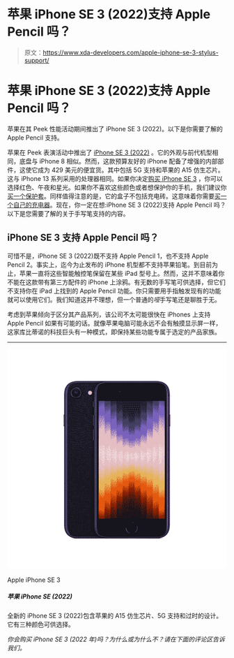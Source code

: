 # 苹果 iPhone SE 3 (2022)支持 Apple Pencil 吗？

> 原文：<https://www.xda-developers.com/apple-iphone-se-3-stylus-support/>

# 苹果 iPhone SE 3 (2022)支持 Apple Pencil 吗？

苹果在其 Peek 性能活动期间推出了 iPhone SE 3 (2022)。以下是你需要了解的 Apple Pencil 支持。

苹果在 Peek 表演活动中推出了 [iPhone SE 3 (2022)](https://www.xda-developers.com/apple-iphone-se-3-review/) 。它的外观与前代机型相同，底盘与 iPhone 8 相似。然而，这款预算友好的 iPhone 配备了增强的内部部件，这使它成为 429 美元的便宜货。其中包括 5G 支持和苹果的 A15 仿生芯片。这与 iPhone 13 系列采用的处理器相同。如果你决定[购买 iPhone SE 3](https://www.xda-developers.com/best-apple-iphone-se-3-deals/) ，你可以选择红色、午夜和星光。如果你不喜欢这些颜色或者想保护你的手机，我们建议你[买一个保护套](https://www.xda-developers.com/best-apple-iphone-se-3-cases/)。同样值得注意的是，它的盒子不包括充电砖。这意味着你需要[买一个自己的充电器](https://www.xda-developers.com/best-apple-iphone-se-3-chargers/)。现在，你一定在想:iPhone SE 3 (2022)支持 Apple Pencil 吗？以下是您需要了解的关于手写笔支持的内容。

## iPhone SE 3 支持 Apple Pencil 吗？

可惜不是，iPhone SE 3 (2022)既不支持 Apple Pencil 1，也不支持 Apple Pencil 2。事实上，迄今为止发布的 iPhone 机型都不支持苹果铅笔。到目前为止，苹果一直将这些智能触控笔保留在某些 iPad 型号上。然而，这并不意味着你不能在这款带有第三方配件的 iPhone 上涂鸦。有无数的手写笔可供选择，但它们不支持你在 iPad 上找到的 Apple Pencil 功能。你只需要用手指触发现有的功能就可以使用它们。我们知道这并不理想，但一个普通的*哑*手写笔还是聊胜于无。

考虑到苹果倾向于区分其产品系列，该公司不太可能很快在 iPhones 上支持 Apple Pencil 如果有可能的话。就像苹果电脑可能永远不会有触摸显示屏一样，这家库比蒂诺的科技巨头有一种模式，即保持某些功能专属于选定的产品家族。

* * *

 <picture>![The mid-range iPhone SE 3 (2022) packs Apple's A15 Bionic chip, 5G support, and a classic design. It is available in three finishes to choose from.](img/b322ddc3464f1c39168cee41e0ba7c17.png)</picture> 

Apple iPhone SE 3

##### 苹果 iPhone SE (2022)

全新的 iPhone SE 3 (2022)包含苹果的 A15 仿生芯片、5G 支持和过时的设计。它有三种颜色可供选择。

*你会购买 iPhone SE 3 (2022 年)吗？为什么或为什么不？请在下面的评论区告诉我们。*